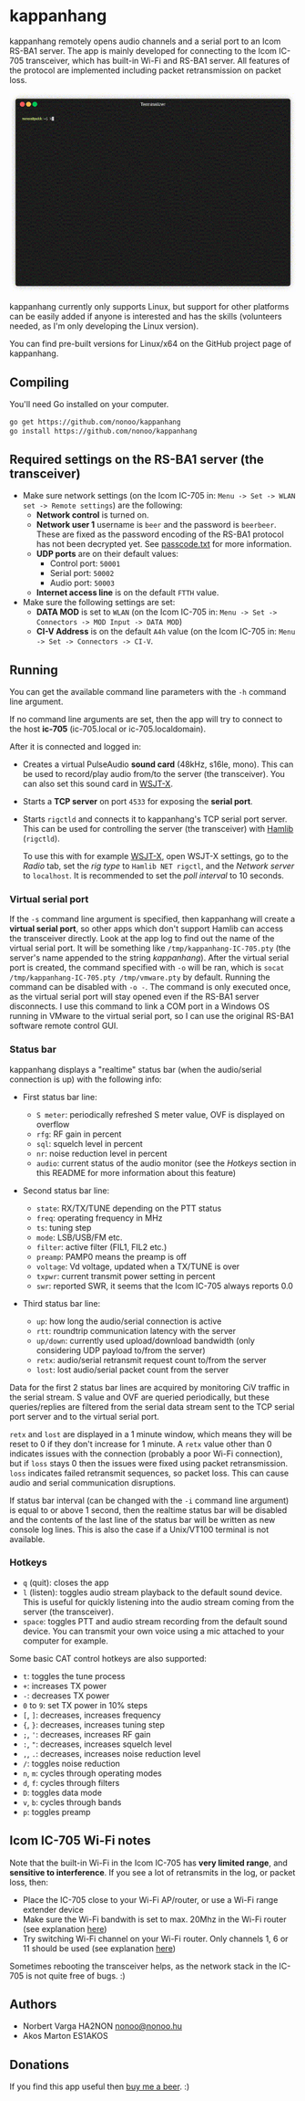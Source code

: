 # kappanhang

kappanhang remotely opens audio channels and a serial port to an Icom RS-BA1
server. The app is mainly developed for connecting to the Icom IC-705
transceiver, which has built-in Wi-Fi and RS-BA1 server. All features of the
protocol are implemented including packet retransmission on packet loss.

<p align="center"><img src="demo.gif?raw=true"/></p>

kappanhang currently only supports Linux, but support for other platforms can
be easily added if anyone is interested and has the skills (volunteers
needed, as I'm only developing the Linux version).

You can find pre-built versions for Linux/x64 on the GitHub project page of
kappanhang.

## Compiling

You'll need Go installed on your computer.

```
go get https://github.com/nonoo/kappanhang
go install https://github.com/nonoo/kappanhang
```

## Required settings on the RS-BA1 server (the transceiver)

- Make sure network settings (on the Icom IC-705 in: `Menu -> Set ->
  WLAN set -> Remote settings`) are the following:
  - **Network control** is turned on.
  - **Network user 1** username is `beer` and the password is `beerbeer`.
    These are fixed as the password encoding of the RS-BA1 protocol has not
    been decrypted yet. See [passcode.txt](passcode.txt) for more information.
  - **UDP ports** are on their default values:
    - Control port: `50001`
    - Serial port: `50002`
    - Audio port: `50003`
  - **Internet access line** is on the default `FTTH` value.
- Make sure the following settings are set:
  - **DATA MOD** is set to `WLAN` (on the Icom IC-705 in: `Menu -> Set ->
    Connectors -> MOD Input -> DATA MOD`)
  - **CI-V Address** is on the default `A4h` value (on the Icom IC-705 in:
    `Menu -> Set -> Connectors -> CI-V`.

## Running

You can get the available command line parameters with the `-h` command line
argument.

If no command line arguments are set, then the app will try to connect to the
host **ic-705** (ic-705.local or ic-705.localdomain).

After it is connected and logged in:

- Creates a virtual PulseAudio **sound card** (48kHz, s16le, mono). This can be
  used to record/play audio from/to the server (the transceiver). You can also
  set this sound card in [WSJT-X](https://physics.princeton.edu/pulsar/K1JT/wsjtx.html).
- Starts a **TCP server** on port `4533` for exposing the **serial port**.
- Starts `rigctld` and connects it to kappanhang's TCP serial port server.
  This can be used for controlling the server (the transceiver) with
  [Hamlib](https://hamlib.github.io/) (`rigctld`).

  To use this with for example [WSJT-X](https://physics.princeton.edu/pulsar/K1JT/wsjtx.html),
  open WSJT-X settings, go to the *Radio* tab, set the *rig type* to `Hamlib
  NET rigctl`, and the *Network server* to `localhost`. It is recommended to
  set the *poll interval* to 10 seconds.

### Virtual serial port

If the `-s` command line argument is specified, then kappanhang will create a
**virtual serial port**, so other apps which don't support Hamlib can access
the transceiver directly. Look at the app log to find out the name of the
virtual serial port. It will be something like `/tmp/kappanhang-IC-705.pty`
(the server's name appended to the string *kappanhang*). After the virtual
serial port is created, the command specified with `-o` will be ran, which is
`socat /tmp/kappanhang-IC-705.pty /tmp/vmware.pty` by default. Running the
command can be disabled with `-o -`. The command is only executed once, as the
virtual serial port will stay opened even if the RS-BA1 server disconnects.
I use this command to link a COM port in a Windows OS running in VMware to
the virtual serial port, so I can use the original RS-BA1 software remote
control GUI.

### Status bar

kappanhang displays a "realtime" status bar (when the audio/serial connection
is up) with the following info:

- First status bar line:
  - `S meter`: periodically refreshed S meter value, OVF is displayed on
    overflow
  - `rfg`: RF gain in percent
  - `sql`: squelch level in percent
  - `nr`: noise reduction level in percent
  - `audio`: current status of the audio monitor (see the *Hotkeys* section
    in this README for more information about this feature)

- Second status bar line:
  - `state`: RX/TX/TUNE depending on the PTT status
  - `freq`: operating frequency in MHz
  - `ts`: tuning step
  - `mode`: LSB/USB/FM etc.
  - `filter`: active filter (FIL1, FIL2 etc.)
  - `preamp`: PAMP0 means the preamp is off
  - `voltage`: Vd voltage, updated when a TX/TUNE is over
  - `txpwr`: current transmit power setting in percent
  - `swr`: reported SWR, it seems that the Icom IC-705 always reports 0.0

- Third status bar line:
  - `up`: how long the audio/serial connection is active
  - `rtt`: roundtrip communication latency with the server
  - `up/down`: currently used upload/download bandwidth (only considering UDP
    payload to/from the server)
  - `retx`: audio/serial retransmit request count to/from the server
  - `lost`: lost audio/serial packet count from the server

Data for the first 2 status bar lines are acquired by monitoring CiV traffic
in the serial stream. S value and OVF are queried periodically, but these
queries/replies are filtered from the serial data stream sent to the TCP
serial port server and to the virtual serial port.

`retx` and `lost` are displayed in a 1 minute window, which means they will be
reset to 0 if they don't increase for 1 minute. A `retx` value other than 0
indicates issues with the connection (probably a poor Wi-Fi connection), but
if `loss` stays 0 then the issues were fixed using packet retransmission.
`loss` indicates failed retransmit sequences, so packet loss. This can cause
audio and serial communication disruptions.

If status bar interval (can be changed with the `-i` command line
argument) is equal to or above 1 second, then the realtime status bar will be
disabled and the contents of the last line of the status bar will be written
as new console log lines. This is also the case if a Unix/VT100 terminal is
not available.

### Hotkeys

- `q` (quit): closes the app
- `l` (listen): toggles audio stream playback to the default sound device.
  This is useful for quickly listening into the audio stream coming from the
  server (the transceiver).
- `space`: toggles PTT and audio stream recording from the default sound
  device. You can transmit your own voice using a mic attached to your
  computer for example.

Some basic CAT control hotkeys are also supported:

- `t`: toggles the tune process
- `+`: increases TX power
- `-`: decreases TX power
- `0` to `9`: set TX power in 10% steps
- `[`, `]`: decreases, increases frequency
- `{`, `}`: decreases, increases tuning step
- `;`, `'`: decreases, increases RF gain
- `:`, `"`: decreases, increases squelch level
- `,`, `.`: decreases, increases noise reduction level
- `/`: toggles noise reduction
- `n`, `m`: cycles through operating modes
- `d`, `f`: cycles through filters
- `D`: toggles data mode
- `v`, `b`: cycles through bands
- `p`: toggles preamp

## Icom IC-705 Wi-Fi notes

Note that the built-in Wi-Fi in the Icom IC-705 has **very limited range**,
and **sensitive to interference**. If you see a lot of retransmits in the log,
or packet loss, then:

- Place the IC-705 close to your Wi-Fi AP/router, or use a Wi-Fi range
  extender device
- Make sure the Wi-Fi bandwith is set to max. 20Mhz in the Wi-Fi router (see
explanation [here](https://superuser.com/questions/542191/does-moving-my-router-from-20mhz-to-40-mhz-increase-my-wireless-speed))
- Try switching Wi-Fi channel on your Wi-Fi router. Only channels 1, 6 or 11
should be used (see explanation [here](https://www.metageek.com/training/resources/why-channels-1-6-11.html))

Sometimes rebooting the transceiver helps, as the network stack in the IC-705
is not quite free of bugs. :)

## Authors

- Norbert Varga HA2NON [nonoo@nonoo.hu](mailto:nonoo@nonoo.hu)
- Akos Marton ES1AKOS

## Donations

If you find this app useful then [buy me a beer](https://paypal.me/ha2non). :)

